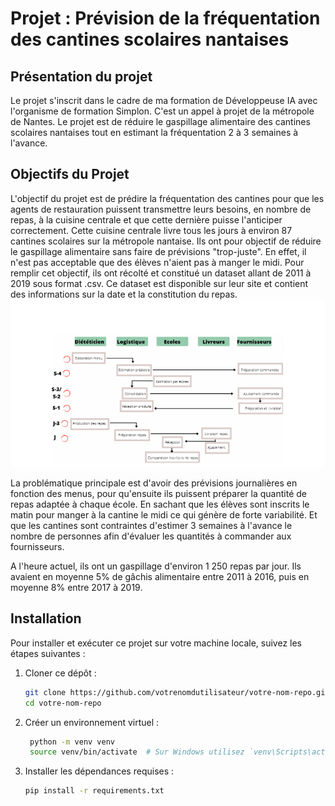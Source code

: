Projet : Prévision de la fréquentation des cantines scolaires nantaises
==============


## Présentation du projet

Le projet s'inscrit dans le cadre de ma formation de Développeuse IA avec l'organisme de formation Simplon. C'est un appel à projet de la métropole de Nantes.
Le projet est de réduire le gaspillage alimentaire des cantines scolaires nantaises tout en estimant la fréquentation 2 à 3 semaines à l'avance.


## Objectifs du Projet

L'objectif du projet est de prédire la fréquentation des cantines pour que les agents de restauration puissent transmettre leurs besoins, en nombre de repas, à la cuisine centrale et que cette dernière puisse l'anticiper correctement. Cette cuisine centrale livre tous les jours à environ 87 cantines scolaires sur la métropole nantaise. Ils ont pour objectif de réduire le gaspillage alimentaire sans faire de prévisions "trop-juste". En effet, il n'est pas acceptable que des élèves n'aient pas à manger le midi. Pour remplir cet objectif, ils ont récolté et constitué un dataset allant de 2011 à 2019 sous format .csv. Ce dataset est disponible sur leur site et contient des informations sur la date et la constitution du repas.
![alt text](image.png)

La problématique principale est d'avoir des prévisions journalières en fonction des menus, pour qu'ensuite ils puissent préparer la quantité de repas adaptée à chaque école. En sachant que les élèves sont inscrits le matin pour manger à la cantine le midi ce qui génère de forte variabilité. Et que les cantines sont contraintes d'estimer 3 semaines à l'avance le nombre de personnes afin d'évaluer les quantités à commander aux fournisseurs.

A l'heure actuel, ils ont un gaspillage d'environ 1 250 repas par jour. Ils avaient en moyenne 5% de gâchis alimentaire entre 2011 à 2016, puis en moyenne 8% entre 2017 à 2019.

## Installation

Pour installer et exécuter ce projet sur votre machine locale, suivez les étapes suivantes :

1. Cloner ce dépôt :
   ```bash
   git clone https://github.com/votrenomdutilisateur/votre-nom-repo.git
   cd votre-nom-repo
    ```

2. Créer un environnement virtuel :
   ```bash
    python -m venv venv
    source venv/bin/activate  # Sur Windows utilisez `venv\Scripts\activate`
    ```

3. Installer les dépendances requises :
   ```bash
   pip install -r requirements.txt